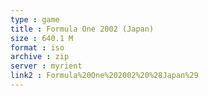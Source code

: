```yaml
---
type : game
title : Formula One 2002 (Japan)
size : 640.1 M
format : iso
archive : zip
server : myrient
link2 : Formula%20One%202002%20%28Japan%29
---
```


